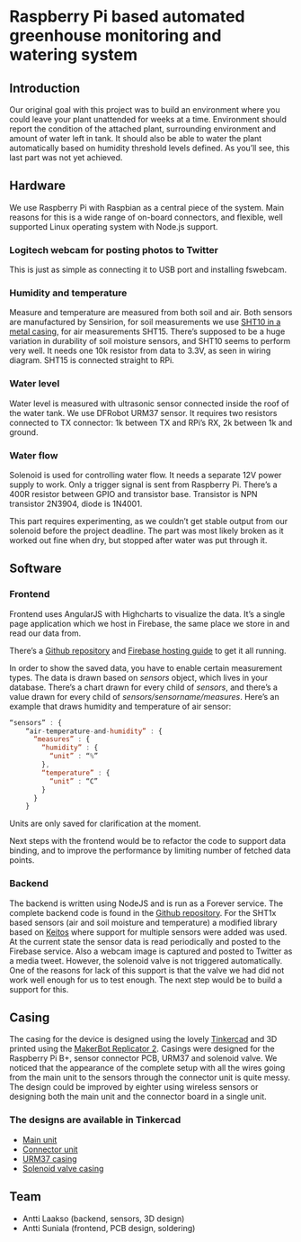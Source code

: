 Raspberry Pi based automated greenhouse monitoring and watering system
======================================================================

Introduction
------------
Our original goal with this project was to build an environment where you could leave your plant unattended for weeks at a time. Environment should report the condition of the attached plant, surrounding environment and amount of water left in tank. It should also be able to water the plant automatically based on humidity threshold levels defined. As you’ll see, this last part was not yet achieved. 


Hardware
--------
We use Raspberry Pi with Raspbian as a central piece of the system. Main reasons for this is a wide range of on-board connectors, and flexible, well supported Linux operating system with Node.js support. 

### Logitech webcam for posting photos to Twitter
This is just as simple as connecting it to USB port and installing fswebcam.

### Humidity and temperature
Measure and temperature are measured from both soil and air. Both sensors are manufactured by Sensirion, for soil measurements we use [SHT10 in a metal casing](http://www.adafruit.com/products/1298), for air measurements SHT15. 
There’s supposed to be a huge variation in durability of soil moisture sensors, and SHT10 seems to perform very well. It needs one 10k resistor from data to 3.3V, as seen in wiring diagram. SHT15 is connected straight to RPi. 

### Water level
Water level is measured with ultrasonic sensor connected inside the roof of the water tank. We use DFRobot URM37 sensor. It requires two resistors connected to TX connector: 1k between TX and RPi’s RX, 2k between 1k and ground. 

### Water flow
Solenoid is used for controlling water flow. It needs a separate 12V power supply to work. Only a trigger signal is sent from Raspberry Pi. There’s a 400R resistor between GPIO and transistor base. Transistor is NPN transistor 2N3904, diode is 1N4001.

This part requires experimenting, as we couldn’t get stable output from our solenoid before the project deadline. The part was most likely broken as it worked out fine when dry, but stopped after water was put through it.


Software
--------
### Frontend
Frontend uses AngularJS with Highcharts to visualize the data. It’s a single page application which we host in Firebase, the same place we store in and read our data from. 

There’s a [Github repository](https://github.com/plokk/raspberry-garden-app) and [Firebase hosting guide](https://www.firebase.com/docs/hosting/) to get it all running. 

In order to show the saved data, you have to enable certain measurement types. The data is drawn based on *sensors* object, which lives in your database. 
There’s a chart drawn for every child of *sensors*, and there’s a value drawn for every child of *sensors/sensorname/measures*. Here’s an example that draws humidity and temperature of air sensor:

```Javascript
“sensors” : {
    “air-temperature-and-humidity” : {
      “measures” : {
        “humidity” : {
          “unit” : “%”
        },
        “temperature” : {
          “unit” : “C”
        }
      }
    }
```
Units are only saved for clarification at the moment. 

Next steps with the frontend would be to refactor the code to support data binding, and to improve the performance by limiting number of fetched data points. 

### Backend
The backend is written using NodeJS and is run as a Forever service. The complete backend code is found in the [Github repository](https://github.com/plokk/raspberry-garden). For the SHT1x based sensors (air and soil moisture and temperature) a modified library based on [Keitos](https://github.com/keito/pi-sht1x) where support for multiple sensors were added was used. At the current state the sensor data is read periodically and posted to the Firebase service. Also a webcam image is captured and posted to Twitter as a media tweet. However, the solenoid valve is not triggered automatically. One of the reasons for lack of this support is that the valve we had did not work well enough for us to test enough. The next step would be to build a support for this.

Casing
------
The casing for the device is designed using the lovely [Tinkercad](https://www.tinkercad.com/) and 3D printed using the [MakerBot Replicator 2](http://eu.makerbot.com/shop/en/). Casings were designed for the Raspberry Pi B+, sensor connector PCB, URM37 and solenoid valve. We noticed that the appearance of the complete setup with all the wires going from the main unit to the sensors through the connector unit is quite messy. The design could be improved by eighter using wireless sensors or designing both the main unit and the connector board in a single unit.

### The designs are available in Tinkercad

- [Main unit](https://www.tinkercad.com/things/2GS74ZQmHF4-raspberry-pi-b-birdhouse-casing-v2)
- [Connector unit](https://www.tinkercad.com/things/icEUL7GnXWZ-connector-board-casing)
- [URM37 casing](https://www.tinkercad.com/things/aJAX71eTCAZ-urm37-casing)
- [Solenoid valve casing](https://www.tinkercad.com/things/aEtUbJVgOfi-solenoid-casing-adjusted)


Team
----

- Antti Laakso (backend, sensors, 3D design)
- Antti Suniala (frontend, PCB design, soldering)
